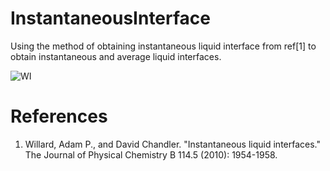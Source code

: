 # InstantaneousInterface
Using the method of obtaining instantaneous liquid interface from ref[1] to obtain instantaneous and average liquid interfaces. 

![WI](test/Imges/waterInterafece.tga)

# References
1. Willard, Adam P., and David Chandler. "Instantaneous liquid interfaces." The Journal of Physical Chemistry B 114.5 (2010): 1954-1958.
